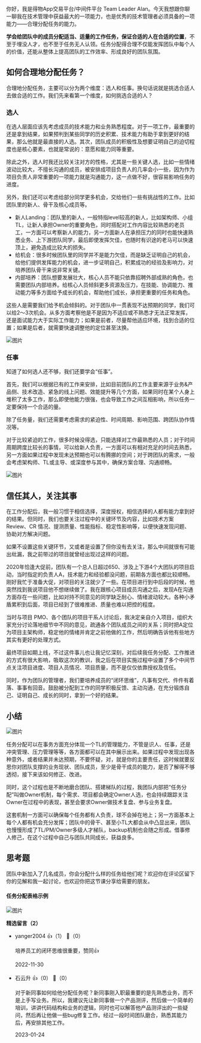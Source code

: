 你好，我是得物App交易平台/中间件平台 Team Leader Alan。今天我想跟你聊一聊我在技术管理中获益最大的一项能力，也是优秀的技术管理者必须具备的一项能力——合理分配任务的能力。

**学会给团队中的成员分配适当、适量的工作任务，保证合适的人在合适的位置**，不至于埋没人才，也不至于任务无人认领。任务分配得合理不仅能发挥团队中每个人的价值，还能从整体上提高团队的工作效率、形成良好的团队氛围。

## 如何合理地分配任务？

合理地分配任务，主要可以分为两个维度：选人和任事。换句话说就是挑选合适人去做合适的工作。我们先来看第一个维度，如何挑选合适的人？

### 选人

在选人层面应该先考虑成员的技术能力和业务熟悉程度。对于一项工作，最重要的还是拿到结果，如果预判到某些同学的历史积累、技术能力有助于拿到更好的结果，那么他就是最直接的人选。其次，团队成员的积极性及想要证明自己的迫切程度也是核心要素，也就是常说的：意愿和能力同等重要。

除此之外，选人时我还比较关注对方的性格，尤其是一些关键人选，比如一些情绪波动比较大，不擅长沟通的成员，被安排成项目负责人的几率会小一些，因为作为项目负责人非常重要的一项能力就是沟通能力，这一点做不好，很容易影响任务的进度。

另外，我们还可以考虑给部分同学更多机会，交给他们一些有挑战性的工作。比如团队里的新人、骨干及核心成员等。

- 新人Landing：团队里的新人，一般特指level较高的新人，比如架构师、小组TL，让新人承担Owner的重要角色，同时搭配对工作内容比较熟悉的老员工，一方面可以考察新人的能力，另一方面新人在承担压力的同时也能快速熟悉业务、上下游团队同学，最后即使发挥欠佳，也随时有识途的老马可以快速顶上，避免造成比较大的损失。
- 给机会：很多时候团队里的同学并不是能力欠佳，而是缺乏证明自己的机会，给他们提供发挥能力的机会，进一步证明自己，积累成功的经验及影响力，对培养团队骨干来说非常关键。
- 内部培养：团队想要发展壮大，核心人员不能只依靠招聘外部成熟的角色，也需要团队内部培养。给核心人员倾斜更多资源及压力，在技能、协调能力、推动能力等多方面给予成长的机会，帮助他们成长，承担更重要的任务和角色。

这些人是需要我们给予机会倾斜的。对于团队中一贯表现不达预期的同学，我们可以给2～3次机会。从多方面考察他是不是因为不适应或不熟悉才无法正常发挥，还是面试能力大于实际工作能力；如果是前者，尽量帮他适应环境，找到合适的位置；如果是后者，就需要快速调整他的定位甚至汰换。

![图片](https://static001.geekbang.org/resource/image/40/65/403d97acd07c0a75b766bda5e57ed365.jpg?wh=1920x1294)

### 任事

知道了如何选人还不够，我们还要学会“任事”。

首先，我们可以根据已有的工作来安排，比如目前团队的工作主要来源于业务&amp;产品侧、技术改造、紧急的线上问题、效能提升等几个方面，如果同时在某个人身上堆积了太多工作，那么即使他能力很强，也会导致工作之间互相影响，所以任务一定要保持一个合适的量。

除了任务量，我们还需要考虑需求的紧迫性、时间周期、影响范围、跨团队协作情况等。

对于比较紧迫的工作，很多时候没得选，只能选择对工作最熟悉的人员；对于时间周期跨度比较长的事情，可以给新人负责，一方面可以有相对充足的时间去熟悉，另一方面如果过程中发现未达预期也可以有腾挪的空间；对于跨团队的需求，一般会考虑架构师、TL或主导、或深度参与其中，确保方案合理、沟通顺畅。

![图片](https://static001.geekbang.org/resource/image/1d/ca/1daf8e538ca404d0yy0a8c15c033acca.jpg?wh=1818x854)

## 信任其人，关注其事

在工作分配后，我一般习惯于相信选择，深度授权，相信选择的人都有能力拿到好的结果。但同时，我们也要关注过程中的关键环节及内容，比如技术方案 Review、CR 情况、提测质量、性能指标、稳定性影响等，以便快速发现问题、协助对方解决问题。

如果不设置这些关键环节，又或者是设置了但你没有去关注，那么中间就很有可能出纰漏，我之前带过的项目就曾经出现过这样的问题。

2020年恰逢大促前，团队有一个总人日超过650、涉及上下游4个大团队的项目启动，当时指定的负责人A，技术能力和经验都没问题，前期各方面也都比较顺畅。刚好我忙于准备大促，对项目的关注就少了一些。在项目进行到中后段的时候，他突然找到我说项目他不想继续做了。我在跟核心项目成员沟通之后，发现A在沟通方面存在一些问题，比如对持不同意见的同学缺乏耐心、情绪波动较大。各种小矛盾累积到后面，项目已经到了很难推进、质量也难以把控的程度。

当时与项目 PMO、各个团队的项目干系人讨论后，我决定亲自介入项目，组织大家充分讨论落地细节中不同的意见，疏通各个团队成员之间的关系；同时把A定位为项目主架构师，稳定他的情绪并肯定之前他做的工作，然后明确告诉他有些地方其实有更好的处理方式。

最终项目如期上线，不过这件事儿也让我记忆深刻，对后续我任务分配、工作推进的方式有很大影响，吸取这次的教训，我之后在项目实施过程中设置了多个中间节点关注项目进度、项目人员情况、项目质量，而不是仅仅依靠授权及信任。

同时，作为团队的管理者，我们要培养成员的“闭环思维”，凡事有交代、件件有着落、事事有回音。鼓励被分配到工作的同学积极反馈、主动沟通，在充分锻炼自己、证明自己、成长的同时，拿到一个好的结果。

## **小结**

![图片](https://static001.geekbang.org/resource/image/9e/43/9e807932f847d26982b4ebeae53c9343.jpg?wh=1920x1172)

任务分配可以在事务方面充分体现一个TL的管理能力，不管是识人、任事，还是冲突管理、压力管理等等，各方面都可以在其中展示出来。如果过程中发现出现各种意外，或者结果并未达预期，不要怀疑，对，就是你的主要责任，这时候就要反思你对团队支撑的业务现状、团队成员，至少是骨干成员的能力，是否了解得不够透彻，接下来该如何修正、改进。

同时，这个过程也是不断地磨合团队、搭建梯队的过程，我团队内部把“任务分配”叫做Owner机制，每个需求、项目都会确定Owner人选，也会持续跟踪关注Owner在过程中的表现，甚至会要求Owner做技术复盘、参与业务复盘。

这套机制一方面可以确保每个任务都有人负责，球不会掉在地上；另一方面基本上每个人都有机会充分发挥；团队中的骨干、甚至小TL大都会从中凸显出来，团队也慢慢形成了TL/PM/Owner多级人才梯队，backup机制也会随之形成。借事修人修己，在这个过程中自己与团队共同成长，获益良多。

## 思考题

团队中新加入了几名成员，你会分配什么样的任务给他们呢？欢迎你在评论区留下你的见解和我一起讨论，也欢迎你把这节课分享给需要的朋友。

#### 任务分配表格示例

![图片](https://static001.geekbang.org/resource/image/63/01/637d9103da3191150cbdd9a9f79af801.png?wh=1140x1090)
<div><strong>精选留言（2）</strong></div><ul>
<li><span>yanger2004</span> 👍（1） 💬（0）<p>培养员工的闭环思维很重要，赞同👍</p>2022-11-30</li><br/><li><span>石云升</span> 👍（0） 💬（0）<p>对于新同事如何给他分配任务呢？新同事刚入职最重要的是先熟悉业务，而不是上手写业务。所以，我建议先让新同事做一个产品测评，然后做一个简单的培训，讲讲代码结构和业务的逻辑，同时也可以解答他产品测评出的一些疑问，然后再让他做一些bug修复工作。经过一段时间团队磨合，熟悉其能力后，再安排其他工作。</p>2023-01-24</li><br/>
</ul>